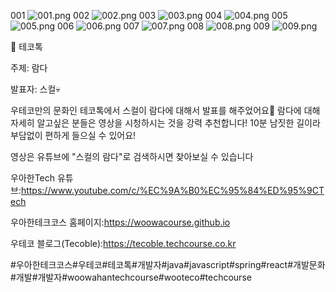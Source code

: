 001
![001.png](001.png)
002
![002.png](002.png)
003
![003.png](003.png)
004
![004.png](004.png)
005
![005.png](005.png)
006
![006.png](006.png)
007
![007.png](007.png)
008
![008.png](008.png)
009
![009.png](009.png)

📮 테코톡

주제: 람다

발표자: 스컬💀

우테코만의 문화인 테코톡에서 스컬이 람다에 대해서 발표를 해주었어요👏 람다에 대해 자세히 알고싶은 분들은 영상을 시청하시는 것을 강력 추천합니다! 10분 남짓한 길이라 부담없이 편하게 들으실 수 있어요!

영상은 유튜브에 "스컬의 람다"로 검색하시면 찾아보실 수 있습니다


우아한Tech 유튜브:https://www.youtube.com/c/%EC%9A%B0%EC%95%84%ED%95%9CTech

우아한테크코스 홈페이지:https://woowacourse.github.io

우테코 블로그(Tecoble):https://tecoble.techcourse.co.kr

#우아한테크코스#우테코#테코톡#개발자#java#javascript#spring#react#개발문화#개발#개발자#woowahantechcourse#wooteco#techcourse

